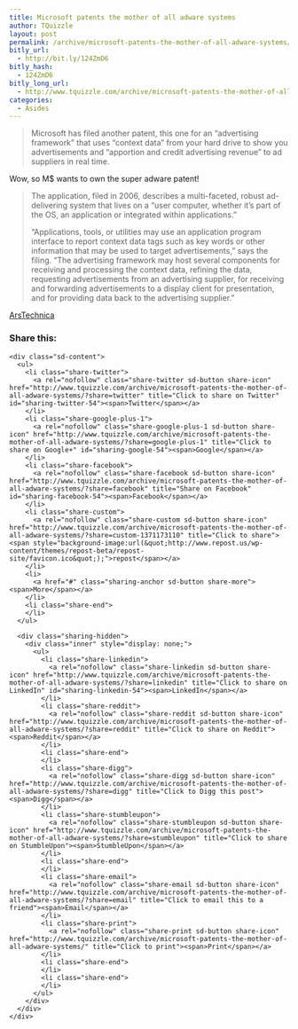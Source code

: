 ```yaml
---
title: Microsoft patents the mother of all adware systems
author: TQuizzle
layout: post
permalink: /archive/microsoft-patents-the-mother-of-all-adware-systems/
bitly_url:
  - http://bit.ly/124ZmD6
bitly_hash:
  - 124ZmD6
bitly_long_url:
  - http://www.tquizzle.com/archive/microsoft-patents-the-mother-of-all-adware-systems/
categories:
  - Asides
---
```

<blockquote cite="http://arstechnica.com/news.ars/post/20070717-microsoft-patents-the-mother-of-all-adware-systems.html">
  <p>
    Microsoft has filed another patent, this one for an &#8220;advertising framework&#8221; that uses &#8220;context data&#8221; from your hard drive to show you advertisements and &#8220;apportion and credit advertising revenue&#8221; to ad suppliers in real time.
  </p>
</blockquote>

Wow, so M$ wants to own the super adware patent!

<blockquote cite="http://arstechnica.com/news.ars/post/20070717-microsoft-patents-the-mother-of-all-adware-systems.html">
  <p>
    The application, filed in 2006, describes a multi-faceted, robust ad-delivering system that lives on a &#8220;user computer, whether it&#8217;s part of the OS, an application or integrated within applications.&#8221;
  </p>
  
  <p>
    &#8220;Applications, tools, or utilities may use an application program interface to report context data tags such as key words or other information that may be used to target advertisements,&#8221; says the filing. &#8220;The advertising framework may host several components for receiving and processing the context data, refining the data, requesting advertisements from an advertising supplier, for receiving and forwarding advertisements to a display client for presentation, and for providing data back to the advertising supplier.&#8221;
  </p>
</blockquote>

<span class="bqcite"><a rel="nofollow" target="_blank" href="http://arstechnica.com/news.ars/post/20070717-microsoft-patents-the-mother-of-all-adware-systems.html">ArsTechnica</a></span>

<div class="sharedaddy sd-sharing-enabled">
  <div class="robots-nocontent sd-block sd-social sd-social-icon-text sd-sharing">
    <h3 class="sd-title">
      Share this:
    </h3>
    
    <div class="sd-content">
      <ul>
        <li class="share-twitter">
          <a rel="nofollow" class="share-twitter sd-button share-icon" href="http://www.tquizzle.com/archive/microsoft-patents-the-mother-of-all-adware-systems/?share=twitter" title="Click to share on Twitter" id="sharing-twitter-54"><span>Twitter</span></a>
        </li>
        <li class="share-google-plus-1">
          <a rel="nofollow" class="share-google-plus-1 sd-button share-icon" href="http://www.tquizzle.com/archive/microsoft-patents-the-mother-of-all-adware-systems/?share=google-plus-1" title="Click to share on Google+" id="sharing-google-54"><span>Google</span></a>
        </li>
        <li class="share-facebook">
          <a rel="nofollow" class="share-facebook sd-button share-icon" href="http://www.tquizzle.com/archive/microsoft-patents-the-mother-of-all-adware-systems/?share=facebook" title="Share on Facebook" id="sharing-facebook-54"><span>Facebook</span></a>
        </li>
        <li class="share-custom">
          <a rel="nofollow" class="share-custom sd-button share-icon" href="http://www.tquizzle.com/archive/microsoft-patents-the-mother-of-all-adware-systems/?share=custom-1371173110" title="Click to share"><span style="background-image:url(&quot;http://www.repost.us/wp-content/themes/repost-beta/repost-site/favicon.ico&quot;);">repost</span></a>
        </li>
        <li>
          <a href="#" class="sharing-anchor sd-button share-more"><span>More</span></a>
        </li>
        <li class="share-end">
        </li>
      </ul>
      
      <div class="sharing-hidden">
        <div class="inner" style="display: none;">
          <ul>
            <li class="share-linkedin">
              <a rel="nofollow" class="share-linkedin sd-button share-icon" href="http://www.tquizzle.com/archive/microsoft-patents-the-mother-of-all-adware-systems/?share=linkedin" title="Click to share on LinkedIn" id="sharing-linkedin-54"><span>LinkedIn</span></a>
            </li>
            <li class="share-reddit">
              <a rel="nofollow" class="share-reddit sd-button share-icon" href="http://www.tquizzle.com/archive/microsoft-patents-the-mother-of-all-adware-systems/?share=reddit" title="Click to share on Reddit"><span>Reddit</span></a>
            </li>
            <li class="share-end">
            </li>
            <li class="share-digg">
              <a rel="nofollow" class="share-digg sd-button share-icon" href="http://www.tquizzle.com/archive/microsoft-patents-the-mother-of-all-adware-systems/?share=digg" title="Click to Digg this post"><span>Digg</span></a>
            </li>
            <li class="share-stumbleupon">
              <a rel="nofollow" class="share-stumbleupon sd-button share-icon" href="http://www.tquizzle.com/archive/microsoft-patents-the-mother-of-all-adware-systems/?share=stumbleupon" title="Click to share on StumbleUpon"><span>StumbleUpon</span></a>
            </li>
            <li class="share-end">
            </li>
            <li class="share-email">
              <a rel="nofollow" class="share-email sd-button share-icon" href="http://www.tquizzle.com/archive/microsoft-patents-the-mother-of-all-adware-systems/?share=email" title="Click to email this to a friend"><span>Email</span></a>
            </li>
            <li class="share-print">
              <a rel="nofollow" class="share-print sd-button share-icon" href="http://www.tquizzle.com/archive/microsoft-patents-the-mother-of-all-adware-systems/" title="Click to print"><span>Print</span></a>
            </li>
            <li class="share-end">
            </li>
            <li class="share-end">
            </li>
          </ul>
        </div>
      </div>
    </div>
  </div>
</div>